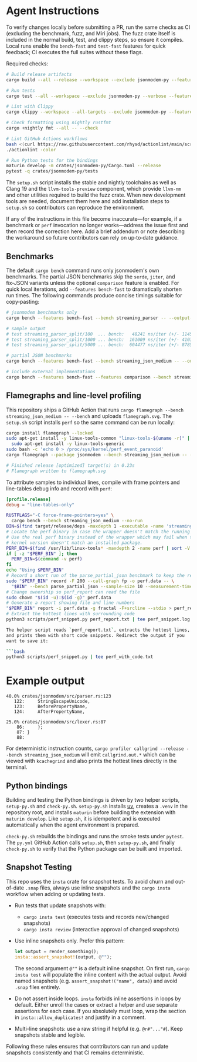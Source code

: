 # Agent Instructions

To verify changes locally before submitting a PR, run the same checks as CI
(excluding the benchmark, fuzz, and Miri jobs). The fuzz crate itself is
included in the normal build, test, and clippy steps, so ensure it compiles.
Local runs enable the `bench-fast` and `test-fast` features for quick feedback;
CI executes the full suites without these flags.

Required checks:

```bash
# Build release artifacts
cargo build --all --release --workspace --exclude jsonmodem-py --features bench-fast --features test-fast

# Run tests
cargo test --all --workspace --exclude jsonmodem-py --verbose --features bench-fast --features test-fast

# Lint with Clippy
cargo clippy --workspace --all-targets --exclude jsonmodem-py --features bench-fast --features test-fast -- -D warnings

# Check formatting using nightly rustfmt
cargo +nightly fmt --all -- --check

# Lint GitHub Actions workflows
bash <(curl https://raw.githubusercontent.com/rhysd/actionlint/main/scripts/download-actionlint.bash)
./actionlint -color

# Run Python tests for the bindings
maturin develop -m crates/jsonmodem-py/Cargo.toml --release
pytest -q crates/jsonmodem-py/tests
```

The `setup.sh` script installs the stable and nightly toolchains as well as
Clang 19 and the `llvm-tools-preview` component, which provide `llvm-nm` and
other utilities required to build the fuzz crate. When new development tools are
needed, document them here and add installation steps to `setup.sh` so
contributors can reproduce the environment.

If any of the instructions in this file become inaccurate—for example, if a
benchmark or `perf` invocation no longer works—address the issue first and then
record the correction here. Add a brief addendum or note describing the
workaround so future contributors can rely on up‑to‑date guidance.

## Benchmarks

The default `cargo bench` command runs only jsonmodem's own benchmarks. The
partial JSON benchmarks skip the `serde`, `jiter`, and fix‑JSON variants unless
the optional `comparison` feature is enabled. For quick local iterations, add
`--features bench-fast` to dramatically shorten run times. The following
commands produce concise timings suitable for copy‑pasting:

```bash
# jsonmodem benchmarks only
cargo bench --features bench-fast --bench streaming_parser -- --output-format bencher | rg '^test'

# sample output
# test streaming_parser_split/100  ... bench:   48241 ns/iter (+/- 1145)
# test streaming_parser_split/1000 ... bench:  161009 ns/iter (+/- 4103)
# test streaming_parser_split/5000 ... bench:  604477 ns/iter (+/- 8785)

# partial JSON benchmarks
cargo bench --features bench-fast --bench streaming_json_medium -- --output-format bencher | rg '^test'

# include external implementations
cargo bench --features bench-fast --features comparison --bench streaming_json_medium -- --output-format bencher | rg '^test'
```

## Flamegraphs and line-level profiling

This repository ships a GitHub Action that runs
`cargo flamegraph --bench streaming_json_medium -- --bench` and uploads
`flamegraph.svg`.  The `setup.sh` script installs `perf` so the same
command can be run locally:

```bash
cargo install flamegraph --locked
sudo apt-get install -y linux-tools-common "linux-tools-$(uname -r)" || \
  sudo apt-get install -y linux-tools-generic
sudo bash -c 'echo 0 > /proc/sys/kernel/perf_event_paranoid'
cargo flamegraph --package jsonmodem --bench streaming_json_medium -- --bench

# Finished release [optimized] target(s) in 0.23s
# Flamegraph written to flamegraph.svg
```

To attribute samples to individual lines, compile with frame pointers and
line-tables debug info and record with `perf`:

```toml
[profile.release]
debug = "line-tables-only"
```

```bash
RUSTFLAGS="-C force-frame-pointers=yes" \
  cargo bench --bench streaming_json_medium --no-run
BIN=$(find target/release/deps -maxdepth 1 -executable -name 'streaming_json_medium-*' | head -n 1)
# Locate the perf binary in case the wrapper doesn't match the running kernel
# Use the real perf binary instead of the wrapper which may fail when the
# kernel version doesn't match an installed package.
PERF_BIN=$(find /usr/lib/linux-tools* -maxdepth 2 -name perf | sort -V | tail -n 1)
if [ -z "$PERF_BIN" ]; then
  PERF_BIN=$(command -v perf)
fi
echo "Using $PERF_BIN"
# Record a short run of the parse_partial_json benchmark to keep the report small
sudo "$PERF_BIN" record -F 200 --call-graph fp -o perf.data -- \
  "$BIN" --bench parse_partial_json --sample-size 10 --measurement-time 1 >/dev/null 2>&1
# Change ownership so perf_report can read the file
sudo chown "$(id -u):$(id -g)" perf.data
# Generate a report showing file and line numbers
"$PERF_BIN" report -i perf.data -g fractal -F+srcline --stdio > perf_report.txt 2>&1
# Extract the hottest lines with surrounding code
python3 scripts/perf_snippet.py perf_report.txt | tee perf_snippet.log

The helper script reads `perf_report.txt`, extracts the hottest lines,
and prints them with short code snippets. Redirect the output if you
want to save it:

```bash
python3 scripts/perf_snippet.py | tee perf_with_code.txt
```

# Example output
```text
40.0% crates/jsonmodem/src/parser.rs:123
   122:     StringEscapeUnicode,
   123:     BeforePropertyName,
   124:     AfterPropertyName,

25.0% crates/jsonmodem/src/lexer.rs:87
    86:     };
    87: }
    88:
```

For deterministic instruction counts, `cargo profiler callgrind --release --bench streaming_json_medium` will emit
`callgrind.out.*` which can be viewed with `kcachegrind` and also prints the hottest lines directly in the
terminal.

## Python bindings

Building and testing the Python bindings is driven by two helper scripts,
`setup-py.sh` and `check-py.sh`.  `setup-py.sh` installs
[uv](https://github.com/astral-sh/uv), creates a `.venv` in the repository root,
and installs `maturin` before building the extension with
`maturin develop`.  Like `setup.sh`, it is idempotent and is executed
automatically when the agent environment is prepared.

`check-py.sh` rebuilds the bindings and runs the smoke tests under `pytest`.
The `py.yml` GitHub Action calls `setup.sh`, then `setup-py.sh`, and finally
`check-py.sh` to verify that the Python package can be built and imported.


## Snapshot Testing

This repo uses the `insta` crate for snapshot tests. To avoid churn and
out-of-date `.snap` files, always use inline snapshots and the `cargo insta`
workflow when adding or updating tests.

- Run tests that update snapshots with:
  - `cargo insta test` (executes tests and records new/changed snapshots)
  - `cargo insta review` (interactive approval of changed snapshots)

- Use inline snapshots only. Prefer this pattern:

  ```rust
  let output = render_something();
  insta::assert_snapshot!(output, @"");
  ```

  The second argument `@""` is a default inline snapshot. On first run,
  `cargo insta test` will populate the inline content with the actual output.
  Avoid named snapshots (e.g. `assert_snapshot!("name", data)`) and avoid
  `.snap` files entirely.

- Do not assert inside loops. `insta` forbids inline assertions in loops by
  default. Either unroll the cases or extract a helper and use separate
  assertions for each case. If you absolutely must loop, wrap the section in
  `insta::allow_duplicates!` and justify in a comment.

- Multi-line snapshots: use a raw string if helpful (e.g. `@r#"..."#`). Keep
  snapshots stable and legible.

Following these rules ensures that contributors can run and update snapshots
consistently and that CI remains deterministic.
